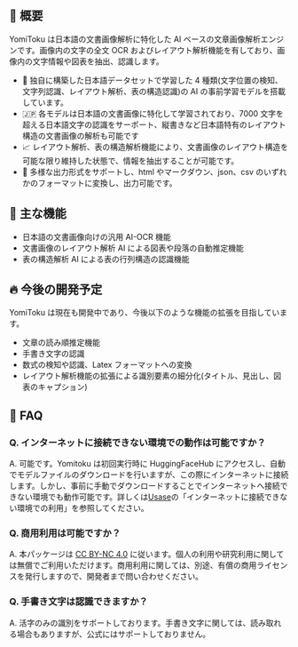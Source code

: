 ## 🌟 概要

YomiToku は日本語の文書画像解析に特化した AI ベースの文章画像解析エンジンです。画像内の文字の全文 OCR およびレイアウト解析機能を有しており、画像内の文字情報や図表を抽出、認識します。

- 🤖 独自に構築した日本語データセットで学習した 4 種類(文字位置の検知、文字列認識、レイアウト解析、表の構造認識)の AI の事前学習モデルを搭載しています。
- 🇯🇵 各モデルは日本語の文書画像に特化して学習されており、7000 文字を超える日本語文字の認識をサーポート、縦書きなど日本語特有のレイアウト構造の文書画像の解析も可能です
- 📈 レイアウト解析、表の構造解析機能により、文書画像のレイアウト構造を可能な限り維持した状態で、情報を抽出することが可能です。
- 📄 多様な出力形式をサポートし、html やマークダウン、json、csv のいずれかのフォーマットに変換し、出力可能です。

## 🚀 主な機能

- 日本語の文書画像向けの汎用 AI-OCR 機能
- 文書画像のレイアウト解析 AI による図表や段落の自動推定機能
- 表の構造解析 AI による表の行列構造の認識機能

## 🔥 今後の開発予定

YomiToku は現在も開発中であり、今後以下のような機能の拡張を目指しています。

- 文章の読み順推定機能
- 手書き文字の認識
- 数式の検知や認識、Latex フォーマットへの変換
- レイアウト解析機能の拡張による識別要素の細分化(タイトル、見出し、図表のキャプション)

## 🙋 FAQ

### Q. インターネットに接続できない環境での動作は可能ですか？

A. 可能です。Yomitoku は初回実行時に HuggingFaceHub にアクセスし、自動でモデルファイルのダウンロードを行いますが、この際にインターネットに接続します。しかし、事前に手動でダウンロードすることでインターネットへ接続できない環境でも動作可能です。詳しくは[Usase](usage.md)の「インターネットに接続できない環境での利用」を参照してください。

### Q. 商用利用は可能ですか？

A. 本パッケージは [CC BY-NC 4.0](https://creativecommons.org/licenses/by-nc/4.0/) に従います。個人の利用や研究利用に関しては無償でご利用いただけます。商用利用に関しては、別途、有償の商用ライセンスを発行しますので、開発者まで問い合わせください。

### Q. 手書き文字は認識できますか？

A. 活字のみの識別をサポートしております。手書き文字に関しては、読み取れる場合もありますが、公式にはサポートしておりません。
